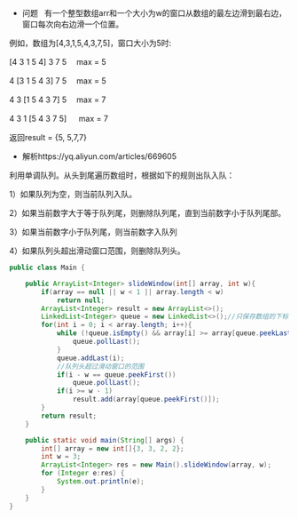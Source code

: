 - 问题
 
有一个整型数组arr和一个大小为w的窗口从数组的最左边滑到最右边，窗口每次向右边滑一个位置。

例如，数组为[4,3,1,5,4,3,7,5]，窗口大小为5时:

[4 3 1 5 4] 3 7 5 　max = 5

4 [3 1 5 4 3] 7 5 　max = 5

4 3 [1 5 4 3 7] 5 　max = 7

4 3 1 [5 4 3 7 5]  　max = 7

返回result = {5, 5,7,7}

- 解析https://yq.aliyun.com/articles/669605

利用单调队列。从头到尾遍历数组时，根据如下的规则出队入队：

1）如果队列为空，则当前队列入队。

2）如果当前数字大于等于队列尾，则删除队列尾，直到当前数字小于队列尾部。

3）如果当前数字小于队列尾，则当前数字入队列

4）如果队列头超出滑动窗口范围，则删除队列头。
```java
public class Main {

    public ArrayList<Integer> slideWindow(int[] array, int w){
        if(array == null || w < 1 || array.length < w)
            return null;
        ArrayList<Integer> result = new ArrayList<>();
        LinkedList<Integer> queue = new LinkedList<>();//只保存数组的下标，便于判断比较与滑动窗口的大小
        for(int i = 0; i < array.length; i++){
            while (!queue.isEmpty() && array[i] >= array[queue.peekLast()]){
                queue.pollLast();
            }
            queue.addLast(i);
            //队列头超过滑动窗口的范围
            if(i - w == queue.peekFirst())
                queue.pollLast();
            if(i >= w - 1)
                result.add(array[queue.peekFirst()]);
        }
        return result;
    }

    public static void main(String[] args) {
        int[] array = new int[]{3, 3, 2, 2};
        int w = 3;
        ArrayList<Integer> res = new Main().slideWindow(array, w);
        for (Integer e:res) {
            System.out.println(e);
        }
    }
}
```
